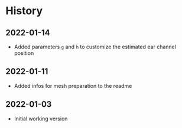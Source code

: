 History
=======

2022-01-14
----------

* Added parameters `g` and `h` to customize the estimated ear channel position

2022-01-11
----------

* Added infos for mesh preparation to the readme


2022-01-03
----------

* Initial working version
